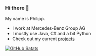 ### Hi there 👋

My name is Philipp. 
- I work at Mercedes-Benz Group AG
- I mostly use Java, C# and a bit Python
- Check out my current [projects](https://github.com/BytePhilHD?tab=repositories)

[![GitHub Satats](https://github-readme-stats.vercel.app/api/top-langs/?username=BytePhilHD&layout=compact&theme=radical)](https://github.com/BytePhilHD)


<!--
**BytePhilHD/BytePhilHD** is a ✨ _special_ ✨ repository because its `README.md` (this file) appears on your GitHub profile.

Here are some ideas to get you started:

- 🔭 I’m currently working on ...
- 🌱 I’m currently learning ...
- 👯 I’m looking to collaborate on ...
- 🤔 I’m looking for help with ...
- 💬 Ask me about ...
- 📫 How to reach me: ...
- 😄 Pronouns: ...
- ⚡ Fun fact: ...
-->
